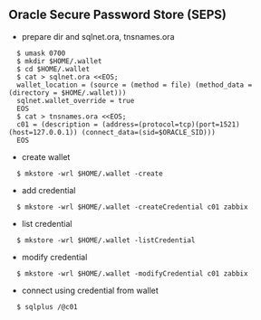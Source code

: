 ## Oracle Secure Password Store (SEPS) ##

* prepare dir and sqlnet.ora, tnsnames.ora
```
  $ umask 0700
  $ mkdir $HOME/.wallet
  $ cd $HOME/.wallet
  $ cat > sqlnet.ora <<EOS;
  wallet_location = (source = (method = file) (method_data = (directory = $HOME/.wallet)))
  sqlnet.wallet_override = true
  EOS
  $ cat > tnsnames.ora <<EOS;
  c01 = (description = (address=(protocol=tcp)(port=1521)(host=127.0.0.1)) (connect_data=(sid=$ORACLE_SID)))
  EOS
```
* create wallet
```
  $ mkstore -wrl $HOME/.wallet -create
```
* add credential
```
  $ mkstore -wrl $HOME/.wallet -createCredential c01 zabbix
```
* list credential
```
  $ mkstore -wrl $HOME/.wallet -listCredential
```
* modify credential
```
  $ mkstore -wrl $HOME/.wallet -modifyCredential c01 zabbix
```
* connect using credential from wallet
```
  $ sqlplus /@c01
```
